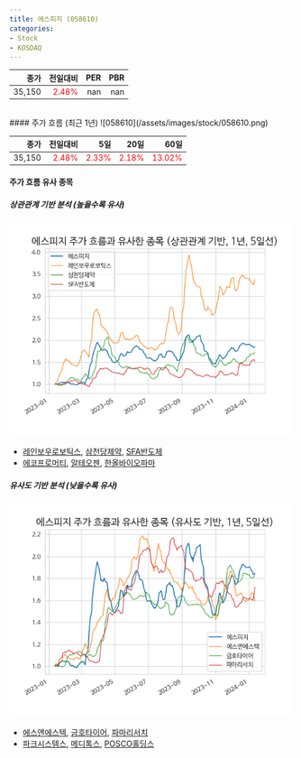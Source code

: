 ```yaml
---
title: 에스피지 (058610)
categories:
- Stock
- KOSDAQ
---
```


|종가|전일대비|PER|PBR|
|---:|-------:|--:|---:|
|35,150|<span style="color: red">2.48%</span>|nan|nan|

<!-- more -->
<br>
#### 주가 흐름 (최근 1년)
![058610](/assets/images/stock/058610.png)

|종가|전일대비|5일|20일|60일|
|---:|-------:|--:|---:|---:|
|35,150|<span style="color: red">2.48%</span>|<span style="color: red">2.33%</span>|<span style="color: red">2.18%</span>|<span style="color: red">13.02%</span>|

<!-- more -->

#### 주가 흐름 유사 종목

##### 상관관계 기반 분석 (높을수록 유사)
![058610](/assets/images/stock/058610_corr.png)
- [레인보우로보틱스](/277810/), [삼천당제약](/000250/), [SFA반도체](/036540/)
- [에코프로머티](/450080/), [알테오젠](/196170/), [한올바이오파마](/009420/)

##### 유사도 기반 분석 (낮을수록 유사)	
![058610](/assets/images/stock/058610_sim.png)
- [에스앤에스텍](/101490/), [금호타이어](/073240/), [파마리서치](/214450/)
- [파크시스템스](/140860/), [메디톡스](/086900/), [POSCO홀딩스](/005490/)